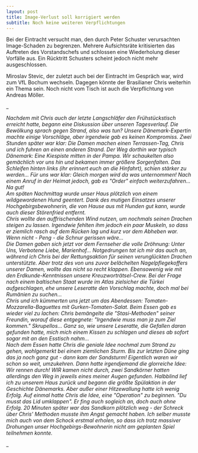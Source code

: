 ```yaml
---
layout: post
title: Image-Verlust soll korrigiert werden
subtitle: Noch keine weiteren Verpflichtungen
---
```


Bei der Eintracht versucht man, den durch Peter Schuster verursachten Image-Schaden zu begrenzen. Mehrere Aufsichtsräte kritisierten das Auftreten des Vorstandschefs und schlossen eine Wiederholung dieser Vorfälle aus. Ein Rücktritt Schusters scheint jedoch nicht mehr ausgeschlossen.

Miroslav Stevic, der zuletzt auch bei der Eintracht im Gespräch war, wird zum VfL Bochum wechseln. Dagegen könnte der Brasilianer Chris weiterhin ein Thema sein. Noch nicht vom Tisch ist auch die Verpflichtung von Andreas Möller.

_

_Nachdem mit Chris auch der letzte Langschläfer den Frühstückstisch erreicht hatte, begann eine Diskussion über unseren Tagesverlauf. Die Bewölkung sprach gegen Strand, also was tun? Unsere Dänemark-Expertin machte einige Vorschläge, aber irgendwie gab es keinen Kompromiss. Zwei Stunden später war klar: Die Damen machen einen Terrassen-Tag, Chris und ich fuhren an einen anderen Strand. Der Weg dorthin war typisch Dänemark: Eine Kiespiste mitten in der Pampa. Wir schaukelten also gemächlich vor uns hin und bekamen immer größere Sorgenfalten. Das Schleifen hinten links (ihr erinnert euch an die Hinfahrt), schien stärker zu werden... Für uns war klar: Gleich morgen wird da was unternommen! Nach einem Anruf in der Heimat jedoch, gab es "Order" einfach weiterzufahren... Na gut!  
Am späten Nachmittag wurde unser Haus plötzlich von einem wildgewordenen Hund geentert. Dank des mutigen Einsatzes unserer Hochgebirgsbewohnerin, die von Hause aus mit Hunden gut kann, wurde auch dieser Störenfried entfernt.  
Chris wollte den auffrischenden Wind nutzen, um nochmals seinen Drachen steigen zu lassen. Irgendwie fehlten ihm jedoch ein paar Muskeln, so dass er ziemlich rasch auf dem Rücken lag und kurz vor dem Abheben war. Wenn nicht - Peng - die Schnur gerissen wäre...  
Die Damen gaben sich jetzt vor dem Fernseher die volle Dröhnung: Unter Uns, Verbotene Liebe, Marienhof... Notgedrungen tat ich mir das auch an, während ich Chris bei der Rettungsaktion für seinen verunglückten Drachen unterstützte. Aber trotz des von uns zuvor belächelten Nagelpflegekoffers unserer Damen, wollte das nicht so recht klappen. Ebensowenig wie mit den Erdkunde-Kenntnissen unsere Kreuzworträtsel-Crew. Bei der Frage nach einem baltischen Staat wurde im Atlas zielsicher die Türkei aufgeschlagen, ehe unsere Leseratte den Vorschlag machte, doch mal bei Rumänien zu suchen...  
Chris und ich kümmerten uns jetzt um das Abendessen: Tomaten-Mozzarella-Baguettes mit Gurken-Tomaten-Salat. Beim Essen gab es wieder viel zu lachen: Chris bemängelte die "Stasi-Methoden" seiner Freundin, worauf diese entgegnete: "Irgendwie muss man ja zum Ziel kommen." Skrupellos... Ganz so, wie unsere Leseratte, die Gefallen daran gefunden hatte, mich mich einem Kissen zu schlagen und dieses ab sofort sogar mit an den Esstisch nahm...  
Nach dem Essen hatte Chris die geniale Idee nochmal zum Strand zu gehen, wohlgemerkt bei einem ziemlichen Sturm. Bis zur letzten Düne ging das ja noch ganz gut - dann kam der Sandsturm! Eigentlich waren wir schon so weit, umzukehren. Dann hatte irgendjemand die glorreiche Idee: Wir rennen durch! WIR kamen nicht durch, zwei Sandkörner hatten allerdings den Weg in jeweils eines meiner Augen gefunden. Halbblind lief ich zu unserem Haus zurück und begann die größte Spülaktion in der Geschichte Dänemarks. Aber außer einer Hitzewallung hatte ich wenig Erfolg. Auf einmal hatte Chris die Idee, eine "Operation" zu beginnen. "Du musst das Lid umklappen". Er fing auch sogleich an, doch auch ohne Erfolg. 20 Minuten später war das Sandkorn plötzlich weg - der Schreck über Chris' Methoden musste ihm Angst gemacht haben. Ich selber musste mich auch von dem Schock erstmal erholen, so dass ich trotz massiver Drohungen unser Hochgebirgs-Bewohnerin nicht am geplanten Spiel teilnehmen konnte._

_
